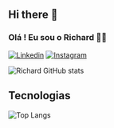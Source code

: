 ## Hi there 👋

### Olá ! Eu sou o Richard 🤙🏼

[![Linkedin](https://img.shields.io/badge/LinkedIn-0077B5?style=for-the-badge&logo=linkedin&logoColor=white)](https://www.linkedin.com/in/richard-zimermann-mota-06b956281/)
[![Instagram](https://img.shields.io/badge/Instagram-E4405F?style=for-the-badge&logo=instagram&logoColor=white)](https://www.instagram.com/richardzimermann.m/)

![Richard GitHub stats](https://github-readme-stats.vercel.app/api?username=RichardZimermannMota&show_icons=true&theme=tokyonight)

## Tecnologias 

![Top Langs](https://github-readme-stats.vercel.app/api/top-langs/?username=RichardZimermannMota&layout=compact)
